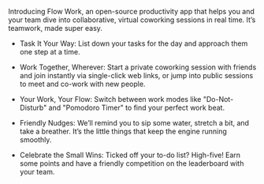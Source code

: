 Introducing Flow Work, an open-source productivity app that helps you and your team dive into collaborative, virtual coworking sessions in real time. It’s teamwork, made super easy.

- Task It Your Way: List down your tasks for the day and approach them one step at a time.

- Work Together, Wherever: Start a private coworking session with friends and join instantly via single-click web links, or jump into public sessions to meet and co-work with new people.

- Your Work, Your Flow:  Switch between work modes like "Do-Not-Disturb" and "Pomodoro Timer" to find your perfect work beat.

- Friendly Nudges: We’ll remind you to sip some water, stretch a bit, and take a breather. It’s the little things that keep the engine running smoothly.

- Celebrate the Small Wins: Ticked off your to-do list? High-five! Earn some points and have a friendly competition on the leaderboard with your team.
